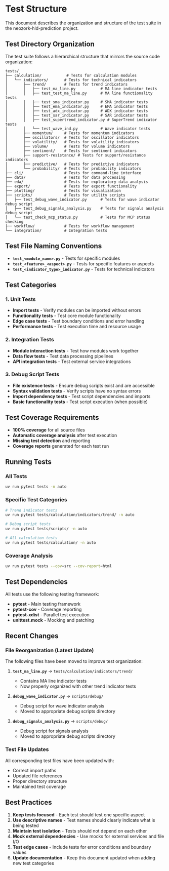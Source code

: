 # Test Structure

This document describes the organization and structure of the test suite in the neozork-hld-prediction project.

## Test Directory Organization

The test suite follows a hierarchical structure that mirrors the source code organization:

```
tests/
├── calculation/           # Tests for calculation modules
│   └── indicators/       # Tests for technical indicators
│       ├── trend/        # Tests for trend indicators
│       │   ├── test_ma_line.py           # MA line indicator tests
│       │   ├── test_test_ma_line.py      # MA line functionality tests
│       │   ├── test_sma_indicator.py     # SMA indicator tests
│       │   ├── test_ema_indicator.py     # EMA indicator tests
│       │   ├── test_adx_indicator.py     # ADX indicator tests
│       │   ├── test_sar_indicator.py     # SAR indicator tests
│       │   ├── test_supertrend_indicator.py # SuperTrend indicator tests
│       │   └── test_wave_ind.py          # Wave indicator tests
│       ├── momentum/     # Tests for momentum indicators
│       ├── oscillators/  # Tests for oscillator indicators
│       ├── volatility/   # Tests for volatility indicators
│       ├── volume/       # Tests for volume indicators
│       ├── sentiment/    # Tests for sentiment indicators
│       ├── support-resistance/ # Tests for support/resistance indicators
│       ├── predictive/   # Tests for predictive indicators
│       └── probability/  # Tests for probability indicators
├── cli/                  # Tests for command-line interface
├── data/                 # Tests for data processing
├── eda/                  # Tests for exploratory data analysis
├── export/               # Tests for export functionality
├── plotting/             # Tests for visualization
├── scripts/              # Tests for utility scripts
│   ├── test_debug_wave_indicator.py      # Tests for wave indicator debug script
│   ├── test_debug_signals_analysis.py    # Tests for signals analysis debug script
│   └── test_check_mcp_status.py          # Tests for MCP status checking
├── workflow/             # Tests for workflow management
└── integration/          # Integration tests
```

## Test File Naming Conventions

- **`test_<module_name>.py`** - Tests for specific modules
- **`test_<feature>_<aspect>.py`** - Tests for specific features or aspects
- **`test_<indicator_type>_indicator.py`** - Tests for technical indicators

## Test Categories

### 1. Unit Tests
- **Import tests** - Verify modules can be imported without errors
- **Functionality tests** - Test core module functionality
- **Edge case tests** - Test boundary conditions and error handling
- **Performance tests** - Test execution time and resource usage

### 2. Integration Tests
- **Module interaction tests** - Test how modules work together
- **Data flow tests** - Test data processing pipelines
- **API integration tests** - Test external service integrations

### 3. Debug Script Tests
- **File existence tests** - Ensure debug scripts exist and are accessible
- **Syntax validation tests** - Verify scripts have no syntax errors
- **Import dependency tests** - Test script dependencies and imports
- **Basic functionality tests** - Test script execution (when possible)

## Test Coverage Requirements

- **100% coverage** for all source files
- **Automatic coverage analysis** after test execution
- **Missing test detection** and reporting
- **Coverage reports** generated for each test run

## Running Tests

### All Tests
```bash
uv run pytest tests -n auto
```

### Specific Test Categories
```bash
# Trend indicator tests
uv run pytest tests/calculation/indicators/trend/ -n auto

# Debug script tests
uv run pytest tests/scripts/ -n auto

# All calculation tests
uv run pytest tests/calculation/ -n auto
```

### Coverage Analysis
```bash
uv run pytest tests --cov=src --cov-report=html
```

## Test Dependencies

All tests use the following testing framework:
- **pytest** - Main testing framework
- **pytest-cov** - Coverage reporting
- **pytest-xdist** - Parallel test execution
- **unittest.mock** - Mocking and patching

## Recent Changes

### File Reorganization (Latest Update)

The following files have been moved to improve test organization:

1. **`test_ma_line.py`** → `tests/calculation/indicators/trend/`
   - Contains MA line indicator tests
   - Now properly organized with other trend indicator tests

2. **`debug_wave_indicator.py`** → `scripts/debug/`
   - Debug script for wave indicator analysis
   - Moved to appropriate debug scripts directory

3. **`debug_signals_analysis.py`** → `scripts/debug/`
   - Debug script for signals analysis
   - Moved to appropriate debug scripts directory

### Test File Updates

All corresponding test files have been updated with:
- Correct import paths
- Updated file references
- Proper directory structure
- Maintained test coverage

## Best Practices

1. **Keep tests focused** - Each test should test one specific aspect
2. **Use descriptive names** - Test names should clearly indicate what is being tested
3. **Maintain test isolation** - Tests should not depend on each other
4. **Mock external dependencies** - Use mocks for external services and file I/O
5. **Test edge cases** - Include tests for error conditions and boundary values
6. **Update documentation** - Keep this document updated when adding new test categories
